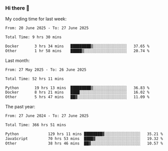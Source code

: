 ### Hi there 👋

My coding time for last week:

<!--START_SECTION:week-->

```txt
From: 20 June 2025 - To: 27 June 2025

Total Time: 9 hrs 30 mins

Docker       3 hrs 34 mins   █████████▒░░░░░░░░░░░░░░░   37.65 %
Other        1 hr 58 mins    █████▒░░░░░░░░░░░░░░░░░░░   20.74 %
```

<!--END_SECTION:week-->

Last month:

<!--START_SECTION:month-->

```txt
From: 27 May 2025 - To: 26 June 2025

Total Time: 52 hrs 11 mins

Python       19 hrs 13 mins  █████████▒░░░░░░░░░░░░░░░   36.83 %
Docker       8 hrs 21 mins   ████░░░░░░░░░░░░░░░░░░░░░   16.02 %
Other        5 hrs 47 mins   ██▓░░░░░░░░░░░░░░░░░░░░░░   11.09 %
```

<!--END_SECTION:month-->

The past year:

<!--START_SECTION:year-->

```txt
From: 27 June 2024 - To: 27 June 2025

Total Time: 366 hrs 51 mins

Python             129 hrs 11 mins ████████▓░░░░░░░░░░░░░░░░   35.21 %
JavaScript         70 hrs 53 mins  ████▓░░░░░░░░░░░░░░░░░░░░   19.32 %
Other              38 hrs 46 mins  ██▓░░░░░░░░░░░░░░░░░░░░░░   10.57 %
```

<!--END_SECTION:year-->
